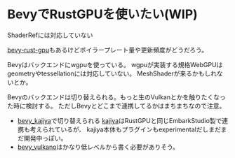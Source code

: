 # BevyでRustGPUを使いたい(WIP)

ShaderRefには対応していない

[bevy-rust-gpu](https://github.com/Bevy-Rust-GPU/bevy-rust-gpu)もあるけどボイラープレート量や更新頻度がどうだろう。

Bevyはバックエンドにwgpuを使っている。
wgpuが実装する規格WebGPUはgeometryやtessellationには対応していない。
MeshShaderが来るかもしれないとか。

Bevyのバックエンドは切り替えられる。もっと生のVulkanとかを触りたくなった時に検討する。
ただしBevyとどこまで連携してるかはまちまちなので注意。
* [bevy_kajiya](https://github.com/seabassjh/bevy-kajiya)で切り替えられる
[kajiya](https://github.com/EmbarkStudios/kajiya)はRustGPUと同じEmbarkStudio製で連携も考えられているが、
kajiya本体もプラグインもexperimentalだしまだまだ開発中っぽい。
* [bevy_vulkano](https://github.com/hakolao/bevy_vulkano)はかなり低レベルから書く必要がありそう。


